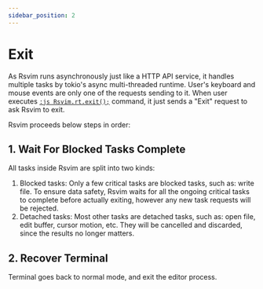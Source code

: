 ```yaml
---
sidebar_position: 2
---
```


# Exit

As Rsvim runs asynchronously just like a HTTP API service, it handles multiple tasks by tokio's async multi-threaded runtime. User's keyboard and mouse events are only one of the requests sending to it. When user executes [`:js Rsvim.rt.exit();`](/docs/next/api/rsvim/classes/RsvimRt#exit) command, it just sends a "Exit" request to ask Rsvim to exit.

Rsvim proceeds below steps in order:

## 1. Wait For Blocked Tasks Complete

All tasks inside Rsvim are split into two kinds:

1. Blocked tasks: Only a few critical tasks are blocked tasks, such as: write file. To ensure data safety, Rsvim waits for all the ongoing critical tasks to complete before actually exiting, however any new task requests will be rejected.
2. Detached tasks: Most other tasks are detached tasks, such as: open file, edit buffer, cursor motion, etc. They will be cancelled and discarded, since the results no longer matters.

## 2. Recover Terminal

Terminal goes back to normal mode, and exit the editor process.
